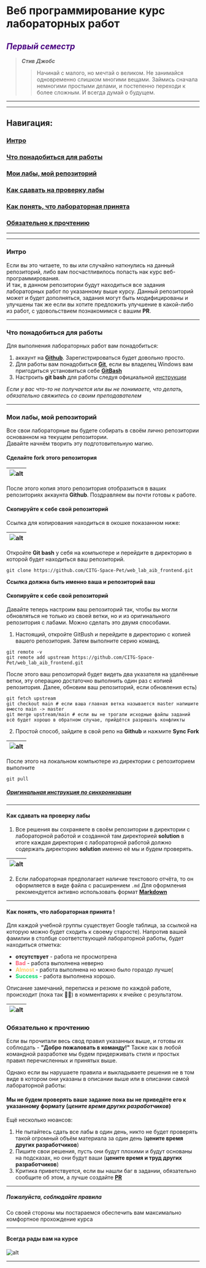 # Веб программирование курс лабораторных работ
## <span style="color:#4b0082">_Первый семестр_</span>
> ***Стив Джобс***
>> Начинай с малого, но мечтай о великом. Не занимайся одновременно слишком многими вещами. 
> Займись сначала немногими простыми делами, и постепенно переходи к более сложным. 
> И всегда думай о будущем.

______________________________________________________________________________
______________________________________________________________________________
## Навигация:

### [Интро](#intro)

### [Что понадобиться для работы](#must_have)

### [Мои лабы, мой репозиторий](#repo_fork)

### [Как сдавать на проверку лабы](#review)

### [Как понять, что лабораторная принята](#approved_rejected)

### [Обязательно к прочтению](#read_this)

______________________________________________________________________________
______________________________________________________________________________
### Интро<a name="intro"></a>
Если вы это читаете, то вы или случайно наткнулись на данный репозиторий, либо вам посчастливилось попасть нак курс
веб-программирования.  
И так, в данном репозитории будут находиться все задания лабораторных работ по указанному выше курсу. 
Данный репозиторий может и будет дополняться, задания могут быть модифицированы и улучшены так же если вы хотите предложить улучшение
в какой-либо из работ, с удовольствием познакомимся с вашим **PR**.
______________________________________________________________________________
### Что понадобиться для работы<a name="must_have"></a>
Для выполнения лабораторных работ вам понадобиться:
1) аккаунт на [**Github**](https://github.com/). Зарегистрироваться будет довольно просто.
2) Для работы вам понадобиться [**Git**](https://git-scm.com/), если вы владелец Windows вам пригодиться установиться себе [**GitBash**](https://git-scm.com/download/win)
3) Настроить **git bash** для работы следуя официальной [инструкции](https://git-scm.com/book/ru/v2/%D0%92%D0%B2%D0%B5%D0%B4%D0%B5%D0%BD%D0%B8%D0%B5-%D0%9F%D0%B5%D1%80%D0%B2%D0%BE%D0%BD%D0%B0%D1%87%D0%B0%D0%BB%D1%8C%D0%BD%D0%B0%D1%8F-%D0%BD%D0%B0%D1%81%D1%82%D1%80%D0%BE%D0%B9%D0%BA%D0%B0-Git)

*Если у вас что-то не получается или вы не понимаете, что делать, обязательно свяжитесь со своим преподавателем*
______________________________________________________________________________
### Мои лабы, мой репозиторий<a name="repo_fork"></a>
Все свои лабораторные вы будете собирать в своём лично репозитории основанном на текущем репозитории.  
Давайте начнём творить эту подготовительную магию.
#### Сделайте fork этого репозитория
| ![alt](images/fork_example.png) |
|---------------------------------|
После этого копия этого репозитория отобразиться в ваших репозиториях аккаунта **Github**.
Поздравляем вы почти готовы к работе.

#### Скопируйте к себе свой репозиторий
Ссылка для копирования находиться в окошке показанном ниже:  

| ![alt](images/repo_copy_link_example.png) |
|-------------------------------------------|
Откройте **Git bash** у себя на компьютере и перейдите в директорию в которой будет находиться ваш репозиторий.
```shell
git clone https://github.com/CITG-Space-Pet/web_lab_aib_frontend.git
```
**Ссылка должна быть именно ваша и репозиторий ваш**
#### Скопируйте к себе свой репозиторий
Давайте теперь настроим ваш репозиторий так, чтобы вы могли обновляться не только из своей ветки, но и из оригинального репозитория с лабами.
Можно сделать это двумя способами.
1) Настоящий, откройте GitBush и перейдите в директорию с копией вашего репозитория. Затем выполните серию команд.
```shell
git remote -v
git remote add upstream https://github.com/CITG-Space-Pet/web_lab_aib_frontend.git
```
После этого ваш репозиторий будет видеть два указателя на удалённые ветки, эту операцию достаточно выполнить один раз с копией репозитория.
Далее, обновим ваш репозиторий, если обновления есть)
```shell
git fetch upstream
git checkout main # если ваша главная ветка называется master напишите вместо main -> master
git merge upstream/main # если вы не трогали исходные файлы заданий всё будет хорошо в обратном случае, прийдётся разрешать конфликты
```
2) Простой способ, зайдите в свой репо на **Github** и нажмите **Sync Fork**

| ![alt](images/fork_sync.png) |
|------------------------------|
После этого на локальном компьютере из директории с репозиторием выполните 
```shell
git pull
```
##### [Оригинальная инструкция по синхронизации](https://docs.github.com/en/pull-requests/collaborating-with-pull-requests/working-with-forks/syncing-a-fork)
______________________________________________________________________________
#### Как сдавать на проверку лабы <a name="review"></a>
1) Все решения вы сохраняете в своём репозитории в директории с лабораторной работой и созданной там директорией **solution** в итоге каждая директория с лабораторной работой должно содержать директорию **solution**
именно её мы и будем проверять.

| ![alt](images/dir_structure.png) |
|----------------------------------|

2) Если лабораторная предполагает наличие текстового отчёта, то он оформляется в виде файла с расширением `.md`
Для оформления рекомендуется активно использовать формат [**Markdown**](https://www.markdownguide.org/basic-syntax/)
______________________________________________________________________________
#### Как понять, что лабораторная принята !<a name="approved_rejected"></a>
Для каждой учебной группы существует Google таблица, за ссылкой на которую можно будет сходить к своему старосте).
Напротив вашей фамилии в столбце соответствующей лабораторной работы, будет находиться отметка:
- **отсутствует** - работа не просмотрена
- <span style="color:#ff5c77">**Bad**</span> - работа выполнена неверно
- <span style="color:#ffc966">**Almost**</span> - работа выполнена но можно было гораздо лучше(
- <span style="color:#00db6a">**Success**</span> - работа выполнена хорошо.

Описание замечаний, переписка и резюме по каждой работе, происходит (пока так 🤷‍♂️) в комментариях к ячейке с результатом.

| ![alt](images/review_example.png) |
|----------------------------------|

### Обязательно к прочтению <a name="read_this"></a>
Если вы прочитали весь свод правил указанных выше, и готовы их соблюдать - **"Добро пожаловать в команду!"**
Также как в любой командной разработке мы будем придерживать стиля и простых правил перечисленных и принятых выше.

Однако если вы нарушаете правила и выкладываете решения не в том виде в котором они указаны в описании выше или в описании самой лабораторной работы:
#### Мы не будем проверять ваше задание пока вы не приведёте его к указанному формату (*цените время других разработчиков*)

Ещё несколько нюансов:
1) Не пытайтесь сдать все лабы в один день, никто не будет проверять такой огромный объём материала за один день (**цените время других разработчиков**)
2) Пишите свои решения, пусть они будут плохими и будут основаны на подсказах, но они будут ваши (**цените время и труд других разработчиков**)
3) Критика приветствуется, если вы нашли баг в задании, обязательно сообщите об этом, а лучше создайте [**PR**](https://docs.github.com/en/pull-requests/collaborating-with-pull-requests/proposing-changes-to-your-work-with-pull-requests/creating-a-pull-request)
______________________________________________________________________________
##### Пожалуйста, соблюдайте правила
Со своей стороны мы постараемся обеспечить вам максимально комфортное прохождение курса
______________________________________________________________________________
#### Всегда рады вам на курсе
![alt](images/garold.jpeg)
______________________________________________________________________________
